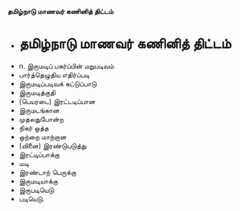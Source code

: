 **தமிழ்நாடு மாணவர் கணினித் திட்டம்**
- # தமிழ்நாடு மாணவர் கணினித் திட்டம்
- n. இருமடிப் பகர்ப்பின் மறுபடிவம்
- பார்த்தெழுதிய எதிர்ப்படி
- இருமடிப்படிவக் கட்டுப்பாடு
- இருமடித்குதி
- (பெயரடை) இரட்டடிப்பான
- இருமடங்கான
- முதலதுபோன்ற
- நிகர் ஒத்த
- ஒற்றை மாற்றான
- (வினை) இரண்டுபடுத்து
- இரட்டிப்பாக்கு
- மடி
- இரண்டாற் பெருக்கு
- இருமடியாக்கு
- இருபடியெடு
- படியெடு.

